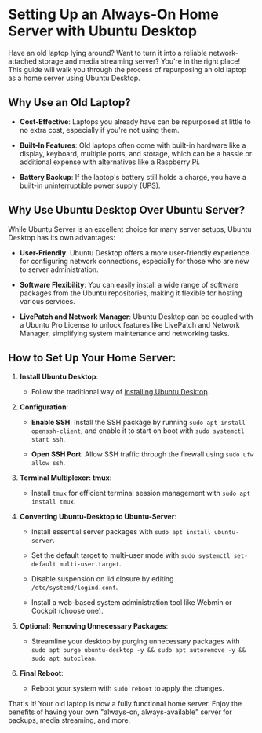 # Setting Up an Always-On Home Server with Ubuntu Desktop

Have an old laptop lying around? Want to turn it into a reliable network-attached storage and media streaming server? You're in the right place! This guide will walk you through the process of repurposing an old laptop as a home server using Ubuntu Desktop.

## Why Use an Old Laptop?

- **Cost-Effective**: Laptops you already have can be repurposed at little to no extra cost, especially if you're not using them.

- **Built-In Features**: Old laptops often come with built-in hardware like a display, keyboard, multiple ports, and storage, which can be a hassle or additional expense with alternatives like a Raspberry Pi.

- **Battery Backup**: If the laptop's battery still holds a charge, you have a built-in uninterruptible power supply (UPS).

## Why Use Ubuntu Desktop Over Ubuntu Server?

While Ubuntu Server is an excellent choice for many server setups, Ubuntu Desktop has its own advantages:

- **User-Friendly**: Ubuntu Desktop offers a more user-friendly experience for configuring network connections, especially for those who are new to server administration.

- **Software Flexibility**: You can easily install a wide range of software packages from the Ubuntu repositories, making it flexible for hosting various services.

- **LivePatch and Network Manager**: Ubuntu Desktop can be coupled with a Ubuntu Pro License to unlock features like LivePatch and Network Manager, simplifying system maintenance and networking tasks.

## How to Set Up Your Home Server:

1. **Install Ubuntu Desktop**:
   - Follow the traditional way of [installing Ubuntu Desktop](https://ubuntu.com/tutorials/install-ubuntu-desktop#1-overview).

2. **Configuration**:
   - **Enable SSH**: Install the SSH package by running `sudo apt install openssh-client`, and enable it to start on boot with `sudo systemctl start ssh`.

   - **Open SSH Port**: Allow SSH traffic through the firewall using `sudo ufw allow ssh`.

3. **Terminal Multiplexer: tmux**:
   - Install `tmux` for efficient terminal session management with `sudo apt install tmux`.

4. **Converting Ubuntu-Desktop to Ubuntu-Server**:
   - Install essential server packages with `sudo apt install ubuntu-server`.

   - Set the default target to multi-user mode with `sudo systemctl set-default multi-user.target`.

   - Disable suspension on lid closure by editing `/etc/systemd/logind.conf`.

   - Install a web-based system administration tool like Webmin or Cockpit (choose one).

5. **Optional: Removing Unnecessary Packages**:
   - Streamline your desktop by purging unnecessary packages with `sudo apt purge ubuntu-desktop -y && sudo apt autoremove -y && sudo apt autoclean`.

6. **Final Reboot**:
   - Reboot your system with `sudo reboot` to apply the changes.

That's it! Your old laptop is now a fully functional home server. Enjoy the benefits of having your own "always-on, always-available" server for backups, media streaming, and more.
